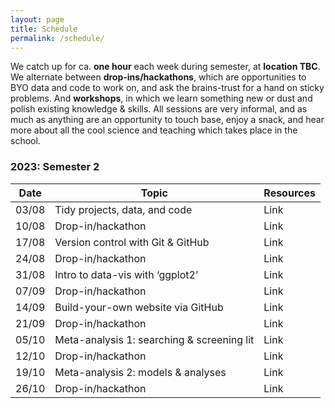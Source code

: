 ```yaml
---
layout: page
title: Schedule
permalink: /schedule/
---
```


We catch up for ca. **one hour** each week during semester, at **location TBC**. We alternate between **drop-ins/hackathons**, which are opportunities to BYO data and code to work on, and ask the brains-trust for a hand on sticky problems. And **workshops**, in which we learn something new or dust and polish existing knowledge & skills. All sessions are very informal, and as much as anything are an opportunity to touch base, enjoy a snack, and hear more about all the cool science and teaching which takes place in the school.

### 2023: Semester 2

| Date | Topic | Resources |
|------|-------| ------- |
| 03/08 | Tidy projects, data, and code | Link |
| 10/08 | Drop-in/hackathon | Link |
| 17/08 | Version control with Git & GitHub | Link |
| 24/08 | Drop-in/hackathon | Link |
| 31/08 | Intro to data-vis with ‘ggplot2’ | Link | 
| 07/09 | Drop-in/hackathon | Link |
| 14/09 | Build-your-own website via GitHub | Link |
| 21/09 | Drop-in/hackathon | Link |
| 05/10 | Meta-analysis 1: searching & screening lit  | Link |
| 12/10 | Drop-in/hackathon | Link |
| 19/10 | Meta-analysis 2: models & analyses | Link | 
| 26/10 | Drop-in/hackathon | Link |